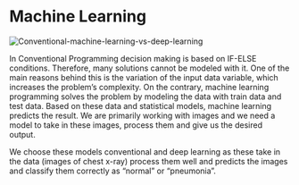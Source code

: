 # Machine Learning
![Conventional-machine-learning-vs-deep-learning](https://user-images.githubusercontent.com/84524153/138568406-ea33abaa-3e03-4d22-90e8-64034431f6df.png)





In Conventional Programming decision making is based on IF-ELSE conditions. Therefore, many solutions cannot be modeled with it. One of the main reasons behind this is the variation of the input data variable, which increases the problem’s complexity. On the contrary, machine learning programming solves the problem by modeling the data with train data and test data. Based on these data and statistical models, machine learning predicts the result.
We are primarily working with images and we need a model to take in these images, process them and give us the desired output.

We choose these models conventional and deep learning as these take in the data (images of chest x-ray) process them well  and predicts the images and classify them correctly as “normal” or “pneumonia”.
 
